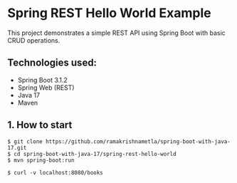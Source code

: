 # Spring REST Hello World Example

This project demonstrates a simple REST API using Spring Boot with basic CRUD operations.

## Technologies used:
* Spring Boot 3.1.2
* Spring Web (REST)
* Java 17
* Maven


## 1. How to start
```
$ git clone https://github.com/ramakrishnametla/spring-boot-with-java-17.git
$ cd spring-boot-with-java-17/spring-rest-hello-world
$ mvn spring-boot:run

$ curl -v localhost:8080/books
```